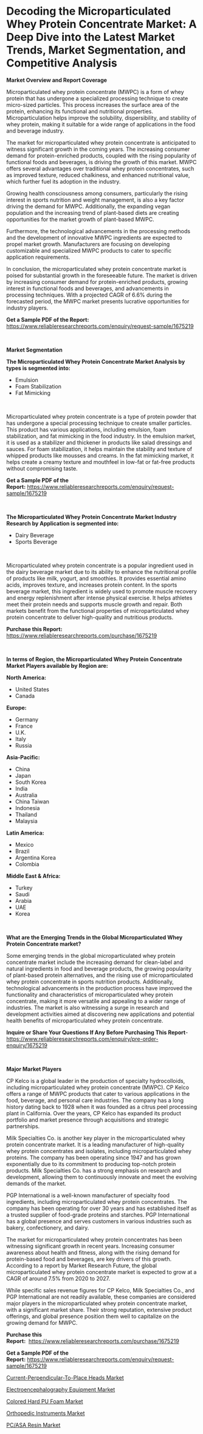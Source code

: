 <p><h1>Decoding the Microparticulated Whey Protein Concentrate Market: A Deep Dive into the Latest Market Trends, Market Segmentation, and Competitive Analysis</h1></p><p><strong>Market Overview and Report Coverage</strong></p>
<p><p>Microparticulated whey protein concentrate (MWPC) is a form of whey protein that has undergone a specialized processing technique to create micro-sized particles. This process increases the surface area of the protein, enhancing its functional and nutritional properties. Microparticulation helps improve the solubility, dispersibility, and stability of whey protein, making it suitable for a wide range of applications in the food and beverage industry.</p><p>The market for microparticulated whey protein concentrate is anticipated to witness significant growth in the coming years. The increasing consumer demand for protein-enriched products, coupled with the rising popularity of functional foods and beverages, is driving the growth of this market. MWPC offers several advantages over traditional whey protein concentrates, such as improved texture, reduced chalkiness, and enhanced nutritional value, which further fuel its adoption in the industry.</p><p>Growing health consciousness among consumers, particularly the rising interest in sports nutrition and weight management, is also a key factor driving the demand for MWPC. Additionally, the expanding vegan population and the increasing trend of plant-based diets are creating opportunities for the market growth of plant-based MWPC.</p><p>Furthermore, the technological advancements in the processing methods and the development of innovative MWPC ingredients are expected to propel market growth. Manufacturers are focusing on developing customizable and specialized MWPC products to cater to specific application requirements.</p><p>In conclusion, the microparticulated whey protein concentrate market is poised for substantial growth in the foreseeable future. The market is driven by increasing consumer demand for protein-enriched products, growing interest in functional foods and beverages, and advancements in processing techniques. With a projected CAGR of 6.6% during the forecasted period, the MWPC market presents lucrative opportunities for industry players.</p></p>
<p><strong>Get a Sample PDF of the Report:</strong> <a href="https://www.reliableresearchreports.com/enquiry/request-sample/1675219">https://www.reliableresearchreports.com/enquiry/request-sample/1675219</a></p>
<p>&nbsp;</p>
<p><strong>Market Segmentation</strong></p>
<p><strong>The Microparticulated Whey Protein Concentrate Market Analysis by types is segmented into:</strong></p>
<p><ul><li>Emulsion</li><li>Foam Stabilization</li><li>Fat Mimicking</li></ul></p>
<p>&nbsp;</p>
<p><p>Microparticulated whey protein concentrate is a type of protein powder that has undergone a special processing technique to create smaller particles. This product has various applications, including emulsion, foam stabilization, and fat mimicking in the food industry. In the emulsion market, it is used as a stabilizer and thickener in products like salad dressings and sauces. For foam stabilization, it helps maintain the stability and texture of whipped products like mousses and creams. In the fat mimicking market, it helps create a creamy texture and mouthfeel in low-fat or fat-free products without compromising taste.</p></p>
<p><strong>Get a Sample PDF of the Report:</strong>&nbsp;<a href="https://www.reliableresearchreports.com/enquiry/request-sample/1675219">https://www.reliableresearchreports.com/enquiry/request-sample/1675219</a></p>
<p>&nbsp;</p>
<p><strong>The Microparticulated Whey Protein Concentrate Market Industry Research by Application is segmented into:</strong></p>
<p><ul><li>Dairy Beverage</li><li>Sports Beverage</li></ul></p>
<p>&nbsp;</p>
<p><p>Microparticulated whey protein concentrate is a popular ingredient used in the dairy beverage market due to its ability to enhance the nutritional profile of products like milk, yogurt, and smoothies. It provides essential amino acids, improves texture, and increases protein content. In the sports beverage market, this ingredient is widely used to promote muscle recovery and energy replenishment after intense physical exercise. It helps athletes meet their protein needs and supports muscle growth and repair. Both markets benefit from the functional properties of microparticulated whey protein concentrate to deliver high-quality and nutritious products.</p></p>
<p><strong>Purchase this Report:</strong>&nbsp; <a href="https://www.reliableresearchreports.com/purchase/1675219">https://www.reliableresearchreports.com/purchase/1675219</a></p>
<p>&nbsp;</p>
<p><strong>In terms of Region, the Microparticulated Whey Protein Concentrate Market Players available by Region are:</strong></p>
<p>
    <p> <strong> North America: </strong>
        <ul>
            <li>United States</li>
            <li>Canada</li>
        </ul>
        </p> 
    <p> <strong> Europe: </strong>
        <ul>
            <li>Germany</li>
            <li>France</li>
            <li>U.K.</li>
            <li>Italy</li>
            <li>Russia</li>
        </ul>
        </p> 
    <p> <strong> Asia-Pacific: </strong>
        <ul>
            <li>China</li>
            <li>Japan</li>
            <li>South Korea</li>
            <li>India</li>
            <li>Australia</li>
            <li>China Taiwan</li>
            <li>Indonesia</li>
            <li>Thailand</li>
            <li>Malaysia</li>
        </ul>
        </p> 
    <p> <strong> Latin America: </strong>
        <ul>
            <li>Mexico</li>
            <li>Brazil</li>
            <li>Argentina Korea</li>
            <li>Colombia</li>
        </ul>
        </p> 
    <p> <strong> Middle East & Africa: </strong>
        <ul>
            <li>Turkey</li>
            <li>Saudi</li>
            <li>Arabia</li>
            <li>UAE</li>
            <li>Korea</li>
        </ul>
    </p>
    </p>
<p>&nbsp;</p>
<p><strong>What are the Emerging Trends in the Global Microparticulated Whey Protein Concentrate market?</strong></p>
<p><p>Some emerging trends in the global microparticulated whey protein concentrate market include the increasing demand for clean-label and natural ingredients in food and beverage products, the growing popularity of plant-based protein alternatives, and the rising use of microparticulated whey protein concentrate in sports nutrition products. Additionally, technological advancements in the production process have improved the functionality and characteristics of microparticulated whey protein concentrate, making it more versatile and appealing to a wider range of industries. The market is also witnessing a surge in research and development activities aimed at discovering new applications and potential health benefits of microparticulated whey protein concentrate.</p></p>
<p><strong>Inquire or Share Your Questions If Any Before Purchasing This Report</strong>- <a href="https://www.reliableresearchreports.com/enquiry/pre-order-enquiry/1675219">https://www.reliableresearchreports.com/enquiry/pre-order-enquiry/1675219</a></p>
<p>&nbsp;</p>
<p><strong>Major Market Players</strong></p>
<p><p>CP Kelco is a global leader in the production of specialty hydrocolloids, including microparticulated whey protein concentrate (MWPC). CP Kelco offers a range of MWPC products that cater to various applications in the food, beverage, and personal care industries. The company has a long history dating back to 1928 when it was founded as a citrus peel processing plant in California. Over the years, CP Kelco has expanded its product portfolio and market presence through acquisitions and strategic partnerships. </p><p>Milk Specialties Co. is another key player in the microparticulated whey protein concentrate market. It is a leading manufacturer of high-quality whey protein concentrates and isolates, including microparticulated whey proteins. The company has been operating since 1947 and has grown exponentially due to its commitment to producing top-notch protein products. Milk Specialties Co. has a strong emphasis on research and development, allowing them to continuously innovate and meet the evolving demands of the market.</p><p>PGP International is a well-known manufacturer of specialty food ingredients, including microparticulated whey protein concentrates. The company has been operating for over 30 years and has established itself as a trusted supplier of food-grade proteins and starches. PGP International has a global presence and serves customers in various industries such as bakery, confectionery, and dairy. </p><p>The market for microparticulated whey protein concentrates has been witnessing significant growth in recent years. Increasing consumer awareness about health and fitness, along with the rising demand for protein-based food and beverages, are key drivers of this growth. According to a report by Market Research Future, the global microparticulated whey protein concentrate market is expected to grow at a CAGR of around 7.5% from 2020 to 2027.</p><p>While specific sales revenue figures for CP Kelco, Milk Specialties Co., and PGP International are not readily available, these companies are considered major players in the microparticulated whey protein concentrate market, with a significant market share. Their strong reputation, extensive product offerings, and global presence position them well to capitalize on the growing demand for MWPC.</p></p>
<p><strong>Purchase this Report:</strong>&nbsp;&nbsp;<a href="https://www.reliableresearchreports.com/purchase/1675219">https://www.reliableresearchreports.com/purchase/1675219</a></p>
<p></p>
<p><strong>Get a Sample PDF of the Report:</strong>&nbsp;<a href="https://www.reliableresearchreports.com/enquiry/request-sample/1675219">https://www.reliableresearchreports.com/enquiry/request-sample/1675219</a></p>
<p><p><a href="https://medium.com/@debramedina73/current-perpendicular-to-place-heads-market-size-reveals-the-best-marketing-channels-in-global-355a16daf431">Current-Perpendicular-To-Place Heads Market</a></p><p><a href="https://www.linkedin.com/pulse/electroencephalography-equipment-market-research-report-unlocks-1qtif/">Electroencephalography Equipment Market</a></p><p><a href="https://github.com/amae102299/Market-Research-Report-List-1/blob/main/colored-hard-pu-foam-market.md">Colored Hard PU Foam Market</a></p><p><a href="https://www.linkedin.com/pulse/orthopedic-instruments-market-challenges-opportunities-growth-uo2rf/">Orthopedic Instruments Market</a></p><p><a href="https://github.com/prosalinda88/Market-Research-Report-List-1/blob/main/pcasa-resin-market.md">PC/ASA Resin Market</a></p></p>